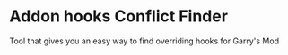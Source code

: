 # Addon hooks Conflict Finder
Tool that gives you an easy way to find overriding hooks for Garry's Mod
